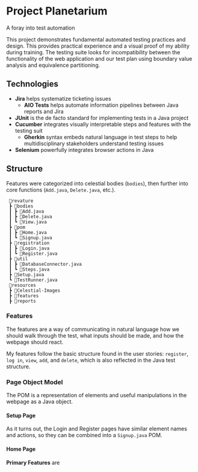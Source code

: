 # Project Planetarium

A foray into test automation

This project demonstrates fundamental automated testing practices and 
design. This provides practical experience and a visual proof of my ability
during training. The testing suite looks for incompatibility between the 
functionality of the web application and our test plan using boundary 
value analysis and equivalence partitioning. 

## Technologies

- **Jira** helps systematize ticketing issues
    - **AIO Tests** helps automate information pipelines between Java 
      reports and Jira  
- **JUnit** is the de facto standard for implementing tests in a Java project
- **Cucumber** integrates visually interpretable steps and features with 
  the testing suit
  - **Gherkin** syntax embeds natural language in test steps to help 
    multidisciplinary stakeholders understand testing issues
- **Selenium** powerfully integrates browser actions in Java 

## Structure

Features were categorized into celestial bodies (`bodies`), then further
into core functions (`Add.java`, `Delete.java`, etc.). 


````
 📂revature 
 ┣ 📂bodies
 ┃ ┣ 🍵Add.java
 ┃ ┣ 🍵Delete.java
 ┃ ┗ 🍵View.java
 ┣ 📂pom
 ┃ ┣ 🍵Home.java
 ┃ ┗ 🍵Signup.java
 ┣ 📂registration
 ┃ ┣ 🍵Login.java
 ┃ ┗ 🍵Register.java
 ┣ 📂util
 ┃ ┣ 🍵DatabaseConnector.java
 ┃ ┗ 🍵Steps.java
 ┣ 🍵Setup.java
 ┗ 🍵TestRunner.java
 📂resources
 ┣ 📂Celestial-Images
 ┣ 📂features
 ┣ 📂reports
````

### Features

The features are a way of communicating in natural language how we
should walk through the test, what inputs should be made, and how
the webpage should react.

My features follow the basic structure found in the user stories:
`register`, `log in`, `view`, `add`,
and  `delete`, which is also reflected in the Java test structure.

[//]: # (This information isn't visible)

### Page Object Model

The POM is a representation of elements and useful manipulations in 
the webpage as a Java object. 

#### Setup Page
As it turns out, the Login and Register pages have similar element names and actions,
so they can be combined into a `Signup.java` POM.

#### Home Page

**Primary Features** are

###  